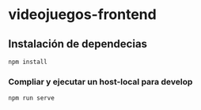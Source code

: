 # videojuegos-frontend

## Instalación de dependecias
```
npm install
```

### Compliar y ejecutar un host-local para develop
```
npm run serve
```